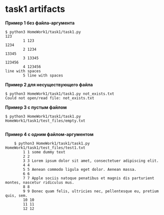 # task1 artifacts

**Пример 1 без файла-аргумента**

```commandline
$ python3 HomeWork1/task1/task1.py
123 
        1 123
1234
        2 1234
13345
        3 13345
123456
        4 123456
line with spaces
        5 line with spaces
```

**Пример 2 для несуществующего файла**

```commandline
$ python3 HomeWork1/task1/task1.py not_exists.txt
Could not open/read file: not_exists.txt
```

**Пример 3 с пустым файлом**

```commandline
$ python3 HomeWork1/task1/task1.py HomeWork1/task1/test_files/empty.txt 


```

**Пример 4 с одним файлом-аргументом**

```commandline
    $ python3 HomeWork1/task1/task1.py HomeWork1/task1/test_files/test1.txt 
        1 1 some dummy text
        2 2
        3 3 Lorem ipsum dolor sit amet, consectetuer adipiscing elit.
        4 4
        5 5 Aenean commodo ligula eget dolor. Aenean massa.
        6 6
        7 7 Apple sociis natoque penatibus et magnis dis parturient montes, nascetur ridiculus mus.
        8 8
        9 9 Donec quam felis, ultricies nec, pellentesque eu, pretium quis, sem.
        10 10
        11 11
        12 12
```
